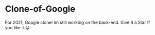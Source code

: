 # Clone-of-Google
For 2021, Google clone! Im still working on the back-end. 
Give it a Star If you like it.😀
